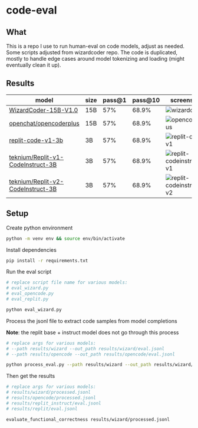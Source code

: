 # code-eval

## What

This is a repo I use to run human-eval on code models, adjust as needed. Some scripts adjusted from wizardcoder repo. The code is duplicated, mostly to handle edge cases around model tokenizing and loading (might eventually clean it up).

## Results
 
| model                                                                                         | size | pass@1 | pass@10 | screenshot                                                                                                         |
| --------------------------------------------------------------------------------------------- | ---- | ------ | ------- | ------------------------------------------------------------------------------------------------------------------ |
| [WizardCoder-15B-V1.0](https://huggingface.co/WizardLM/WizardCoder-15B-V1.0)                  | 15B  | 57%    | 68.9%   | ![wizardcoder](https://github.com/abacaj/code-eval/assets/7272343/0b941ff8-b474-4236-bbc0-89d925bbd34e)            |
| [openchat/opencoderplus](https://huggingface.co/openchat/opencoderplus)                       | 15B  | 57%    | 68.9%   | ![opencoderplus](https://github.com/abacaj/code-eval/assets/7272343/0b941ff8-b474-4236-bbc0-89d925bbd34e)          |
| [replit-code-v1-3b](https://huggingface.co/replit/replit-code-v1-3b)                          | 3B   | 57%    | 68.9%   | ![replit-code-v1](https://github.com/abacaj/code-eval/assets/7272343/0b941ff8-b474-4236-bbc0-89d925bbd34e)         |
| [teknium/Replit-v1-CodeInstruct-3B](https://huggingface.co/teknium/Replit-v1-CodeInstruct-3B) | 3B   | 57%    | 68.9%   | ![replit-codeinstruct-v1](https://github.com/abacaj/code-eval/assets/7272343/0b941ff8-b474-4236-bbc0-89d925bbd34e) |
| [teknium/Replit-v2-CodeInstruct-3B](https://huggingface.co/teknium/Replit-v1-CodeInstruct-3B) | 3B   | 57%    | 68.9%   | ![replit-codeinstruct-v2](https://github.com/abacaj/code-eval/assets/7272343/0b941ff8-b474-4236-bbc0-89d925bbd34e) |



## Setup

Create python environment

```sh
python -m venv env && source env/bin/activate
```

Install dependencies

```sh
pip install -r requirements.txt
```

Run the eval script

```sh
# replace script file name for various models:
# eval_wizard.py
# eval_opencode.py
# eval_replit.py

python eval_wizard.py
```

Process the jsonl file to extract code samples from model completions

**Note**: the replit base + instruct model does not go through this process

```sh
# replace args for various models:
# --path results/wizard --out_path results/wizard/eval.jsonl
# --path results/opencode --out_path results/opencode/eval.jsonl

python process_eval.py --path results/wizard --out_path results/wizard/processed.jsonl --add_prompt
```

Then get the results

```sh
# replace args for various models:
# results/wizard/processed.jsonl
# results/opencode/processed.jsonl
# results/replit_instruct/eval.jsonl
# results/replit/eval.jsonl

evaluate_functional_correctness results/wizard/processed.jsonl
```
